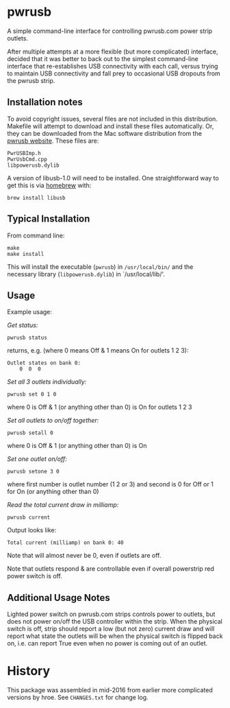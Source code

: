 
# pwrusb

A simple command-line interface for controlling pwrusb.com power strip outlets.

After multiple attempts at a more flexible (but more complicated) interface, decided that it was better to back out to the simplest command-line interface that re-establishes USB connectivity with each call, versus trying to maintain USB connectivity and fall prey to occasional USB dropouts from the pwrusb strip.

## Installation notes

To avoid copyright issues, several files are not included in this distribution.  Makefile will attempt to download and install these files automatically.  Or, they can be downloaded from the Mac software distribution from the [pwrusb website](http://www.pwrusb.com/downloads.html).  These files are:
    
    PwrUSBImp.h
    PwrUsbCmd.cpp
    libpowerusb.dylib

A version of libusb-1.0 will need to be installed.  One straightforward way to get this is via [homebrew](http://brew.sh/) with:

    brew install libusb
            
## Typical Installation

From command line:
    
    make
    make install
    
This will install the executable (`pwrusb`) in `/usr/local/bin/` and the necessary library (`libpowerusb.dylib`) in `/usr/local/lib/'.

## Usage

Example usage:

*Get status:*

    pwrusb status

returns, e.g. (where 0 means Off & 1 means On for outlets 1 2 3):

    Outlet states on bank 0:
        0  0  0

*Set all 3 outlets individually:*

    pwrusb set 0 1 0

where 0 is Off & 1 (or anything other than 0) is On for outlets 1 2 3

*Set all outlets to on/off together:*

    pwrusb setall 0

where 0 is Off & 1 (or anything other than 0) is On

*Set one outlet on/off:*

    pwrusb setone 3 0
    
where first number is outlet number (1 2 or 3) and second is 0 for Off or 1 for On (or anything other than 0)

*Read the total current draw in milliamp:*

    pwrusb current
    
Output looks like:

    Total current (milliamp) on bank 0: 40

Note that will almost never be 0, even if outlets are off.

Note that outlets respond & are controllable even if overall powerstrip red power switch is off.




        
## Additional Usage Notes

Lighted power switch on pwrusb.com strips controls power to outlets, but does not power on/off the USB controller within the strip.  When the physical switch is off, strip should report a low (but not zero) current draw and will report what state the outlets will be when the physical switch is flipped back on, i.e. can report True even when no power is coming out of an outlet.

# History

This package was assembled in mid-2016 from earlier more complicated versions by hroe.  See `CHANGES.txt` for change log.